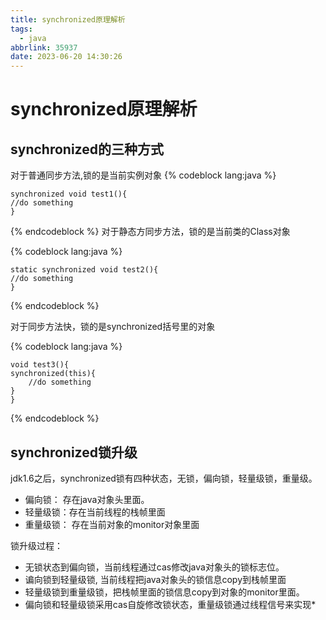 ```yaml
---
title: synchronized原理解析
tags:
  - java
abbrlink: 35937
date: 2023-06-20 14:30:26
---
```


# synchronized原理解析

## synchronized的三种方式
对于普通同步方法,锁的是当前实例对象
{% codeblock  lang:java   %}

    synchronized void test1(){
    //do something
    }
{% endcodeblock %}
对于静态方同步方法，锁的是当前类的Class对象

{% codeblock  lang:java   %}

    static synchronized void test2(){
    //do something
    }

{% endcodeblock %}

对于同步方法快，锁的是synchronized括号里的对象

{% codeblock  lang:java   %}

    void test3(){
	synchronized(this){
		//do something	
	}
    }

{% endcodeblock %}

## synchronized锁升级

jdk1.6之后，synchronized锁有四种状态，无锁，偏向锁，轻量级锁，重量级。

- 偏向锁： 存在java对象头里面。
- 轻量级锁：存在当前线程的栈帧里面
- 重量级锁： 存在当前对象的monitor对象里面

锁升级过程：
- 无锁状态到偏向锁，当前线程通过cas修改java对象头的锁标志位。
- 谝向锁到轻量级锁, 当前线程把java对象头的锁信息copy到栈帧里面
- 轻量级锁到重量级锁，把栈帧里面的锁信息copy到对象的monitor里面。
- 偏向锁和轻量级锁采用cas自旋修改锁状态，重量级锁通过线程信号来实现*
